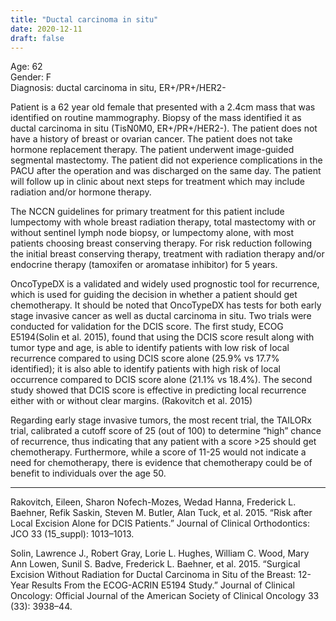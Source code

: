 ```yaml
---
title: "Ductal carcinoma in situ"
date: 2020-12-11
draft: false
---
```


Age: 62 \
Gender: F \
Diagnosis: ductal carcinoma in situ, ER+/PR+/HER2-

Patient is a 62 year old female that presented with a 2.4cm mass that was identified on routine mammography. Biopsy of the mass identified it as ductal carcinoma in situ (TisN0M0, ER+/PR+/HER2-). The patient does not have a history of breast or ovarian cancer. The patient does not take hormone replacement therapy. The patient underwent image-guided segmental mastectomy. The patient did not experience complications in the PACU after the operation and was discharged on the same day. The patient will follow up in clinic about next steps for treatment which may include radiation and/or hormone therapy.

The NCCN guidelines for primary treatment for this patient include lumpectomy with whole breast radiation therapy, total mastectomy with or without sentinel lymph node biopsy, or lumpectomy alone, with most patients choosing breast conserving therapy. For risk reduction following the initial breast conserving therapy, treatment with radiation therapy and/or endocrine therapy (tamoxifen or aromatase inhibitor) for 5 years. 

OncoTypeDX is a validated and widely used prognostic tool for recurrence, which is used for guiding the decision in whether a patient should get chemotherapy. It should be noted that OncoTypeDX has tests for both early stage invasive cancer as well as ductal carcinoma in situ. Two trials were conducted for validation for the DCIS score. The first study, ECOG E5194(Solin et al. 2015), found that using the DCIS score result along with tumor type and age, is able to identify patients with low risk of local recurrence compared to using DCIS score alone (25.9% vs 17.7% identified); it is also able to identify patients with high risk of local occurrence compared to DCIS score alone (21.1% vs 18.4%). The second study showed that DCIS score is effective in predicting local recurrence either with or without clear margins. (Rakovitch et al. 2015)

Regarding early stage invasive tumors, the most recent trial, the TAILORx trial, calibrated a cutoff score of 25 (out of 100) to determine “high” chance of recurrence, thus indicating that any patient with a score >25 should get chemotherapy. Furthermore, while a score of 11-25 would not indicate a need for chemotherapy, there is evidence that chemotherapy could be of benefit to individuals over the age 50.  

---

Rakovitch, Eileen, Sharon Nofech-Mozes, Wedad Hanna, Frederick L. Baehner, Refik Saskin, Steven M. Butler, Alan Tuck, et al. 2015. “Risk after Local Excision Alone for DCIS Patients.” Journal of Clinical Orthodontics: JCO 33 (15_suppl): 1013–1013.

Solin, Lawrence J., Robert Gray, Lorie L. Hughes, William C. Wood, Mary Ann Lowen, Sunil S. Badve, Frederick L. Baehner, et al. 2015. “Surgical Excision Without Radiation for Ductal Carcinoma in Situ of the Breast: 12-Year Results From the ECOG-ACRIN E5194 Study.” Journal of Clinical Oncology: Official Journal of the American Society of Clinical Oncology 33 (33): 3938–44.


